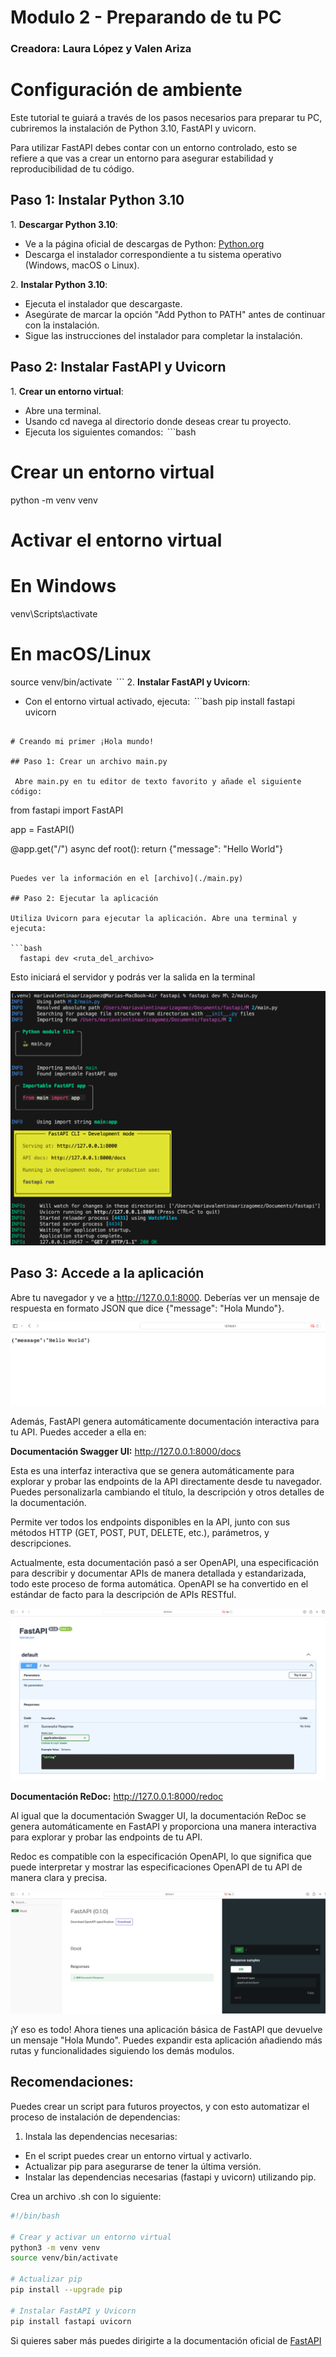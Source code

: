 # Modulo 2 - Preparando de tu PC

### Creadora: Laura López y Valen Ariza

# Configuración de ambiente

Este tutorial te guiará a través de los pasos necesarios para preparar tu PC, cubriremos la instalación de Python 3.10, FastAPI y uvicorn. 

Para utilizar FastAPI debes contar con un entorno controlado, esto se refiere a que vas a crear un entorno para asegurar estabilidad y reproducibilidad de tu código.

## Paso 1: Instalar Python 3.10

1.⁠ ⁠**Descargar Python 3.10**:
- Ve a la página oficial de descargas de Python: [Python.org](https://www.python.org/downloads/)
- Descarga el instalador correspondiente a tu sistema operativo (Windows, macOS o Linux).

2.⁠ ⁠**Instalar Python 3.10**:
- Ejecuta el instalador que descargaste.
- Asegúrate de marcar la opción "Add Python to PATH" antes de continuar con la instalación.
- Sigue las instrucciones del instalador para completar la instalación.

## Paso 2: Instalar FastAPI y Uvicorn

1.⁠ ⁠**Crear un entorno virtual**:
- Abre una terminal.
- Usando cd navega al directorio donde deseas crear tu proyecto.
- Ejecuta los siguientes comandos:
⁠ ```bash
# Crear un entorno virtual
python -m venv venv

# Activar el entorno virtual
# En Windows
venv\Scripts\activate
# En macOS/Linux
source venv/bin/activate
 ⁠```
2.⁠ ⁠**Instalar FastAPI y Uvicorn**:
- Con el entorno virtual activado, ejecuta:
⁠ ```bash
pip install fastapi uvicorn
```

# Creando mi primer ¡Hola mundo!

## Paso 1: Crear un archivo main.py

 Abre main.py en tu editor de texto favorito y añade el siguiente código:

```
 from fastapi import FastAPI

 app = FastAPI()

 @app.get("/")
 async def root():
    return {"message": "Hello World"}

```

Puedes ver la información en el [archivo](./main.py)

## Paso 2: Ejecutar la aplicación

Utiliza Uvicorn para ejecutar la aplicación. Abre una terminal y ejecuta:

```bash
  fastapi dev <ruta_del_archivo>
```
Esto iniciará el servidor y podrás ver la salida en la terminal

![](./images/execute_app.png)

## Paso 3: Accede a la aplicación

Abre tu navegador y ve a http://127.0.0.1:8000. Deberías ver un mensaje de respuesta en formato JSON que dice {"message": "Hola Mundo"}.

![](./images/result.png)

Además, FastAPI genera automáticamente documentación interactiva para tu API. Puedes acceder a ella en:

**Documentación Swagger UI:** http://127.0.0.1:8000/docs

Esta es una interfaz interactiva que se genera automáticamente para explorar y probar las endpoints de la API directamente desde tu navegador. Puedes personalizarla cambiando el título, la descripción y otros detalles de la documentación.

Permite ver todos los endpoints disponibles en la API, junto con sus métodos HTTP (GET, POST, PUT, DELETE, etc.), parámetros, y descripciones.

Actualmente, esta documentación pasó a ser OpenAPI, una especificación para describir y documentar APIs de manera detallada y estandarizada, todo este proceso de forma automática. OpenAPI se ha convertido en el estándar de facto para la descripción de APIs RESTful.

![](./images/docs.png)

**Documentación ReDoc:** http://127.0.0.1:8000/redoc

Al igual que la documentación Swagger UI, la documentación ReDoc se genera automáticamente en FastAPI y proporciona una manera interactiva para explorar y probar las endpoints de tu API.

Redoc es compatible con la especificación OpenAPI, lo que significa que puede interpretar y mostrar las especificaciones OpenAPI de tu API de manera clara y precisa.

![](./images/redocs.png)

¡Y eso es todo! Ahora tienes una aplicación básica de FastAPI que devuelve un mensaje "Hola Mundo". Puedes expandir esta aplicación añadiendo más rutas y funcionalidades siguiendo los demás modulos.

## Recomendaciones:
Puedes crear un script para futuros proyectos, y con esto automatizar el proceso de instalación de dependencias:

1. Instala las dependencias necesarias: 
  - En el script puedes crear un entorno virtual y activarlo.
  - Actualizar pip para asegurarse de tener la última versión.
  - Instalar las dependencias necesarias (fastapi y uvicorn) utilizando pip.

Crea un archivo .sh con lo siguiente:
```bash
#!/bin/bash

# Crear y activar un entorno virtual
python3 -m venv venv
source venv/bin/activate

# Actualizar pip
pip install --upgrade pip

# Instalar FastAPI y Uvicorn
pip install fastapi uvicorn
```

Si quieres saber más puedes dirigirte a la documentación oficial de [FastAPI](https://fastapi.tiangolo.com/learn/)